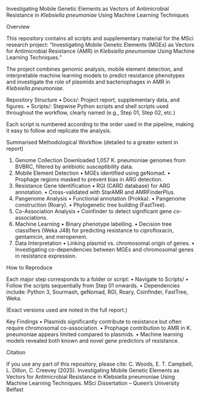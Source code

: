 Investigating Mobile Genetic Elements as Vectors of Antimicrobial Resistance in _Klebsiella pneumoniae_ Using Machine Learning Techniques

Overview

This repository contains all scripts and supplementary material for the MSci research project:
“Investigating Mobile Genetic Elements (MGEs) as Vectors for Antimicrobial Resistance (AMR) in _Klebsiella pneumoniae_ Using Machine Learning Techniques.”

The project combines genomic analysis, mobile element detection, and interpretable machine learning models to predict resistance phenotypes and investigate the role of plasmids and bacteriophages in AMR in _Klebsiella pneumoniae_.

Repository Structure
•	Docs/: Project report, supplementary data, and figures.
•	Scripts/: Stepwise Python scripts and shell scripts used throughout the workflow, clearly named (e.g., Step 01, Step 02, etc.)

Each script is numbered according to the order used in the pipeline, making it easy to follow and replicate the analysis.

Summarised Methodological Workflow
(detailed to a greater extent in report)
1.	Genome Collection
Downloaded 1,057 K. pneumoniae genomes from BVBRC, filtered by antibiotic susceptibility data.
2.	Mobile Element Detection
•	MGEs identified using geNomad.
•	Prophage regions masked to prevent bias in ARG detection.
3.	Resistance Gene Identification
•	RGI (CARD database) for ARG annotation.
•	Cross-validated with StarAMR and AMRFinderPlus.
4.	Pangenome Analysis
•	Functional annotation (Prokka).
•	Pangenome construction (Roary).
•	Phylogenetic tree building (FastTree).
5.	Co-Association Analysis
•	Coinfinder to detect significant gene co-associations.
6.	Machine Learning
•	Binary phenotype labelling.
•	Decision tree classifiers (Weka J48) for predicting resistance to ciprofloxacin, gentamicin, and meropenem.
7.	Data Interpretation
•	Linking plasmid vs. chromosomal origin of genes.
•	Investigating co-dependencies between MGEs and chromosomal genes in resistance expression.

How to Reproduce

Each major step corresponds to a folder or script:
•	Navigate to Scripts/
•	Follow the scripts sequentially from Step 01 onwards.
•	Dependencies include: Python 3, Sourmash, geNomad, RGI, Roary, Coinfinder, FastTree, Weka.

(Exact versions used are noted in the full report.)

Key Findings
•	Plasmids significantly contribute to resistance but often require chromosomal co-association.
•	Prophage contribution to AMR in K. pneumoniae appears limited compared to plasmids.
•	Machine learning models revealed both known and novel gene predictors of resistance.

Citation

If you use any part of this repository, please cite:
C. Woods, E. T. Campbell, L. Dillon, C. Creevey  (2025). Investigating Mobile Genetic Elements as Vectors for Antimicrobial Resistance in Klebsiella pneumoniae Using Machine Learning Techniques. MSci Dissertation – Queen’s University Belfast

